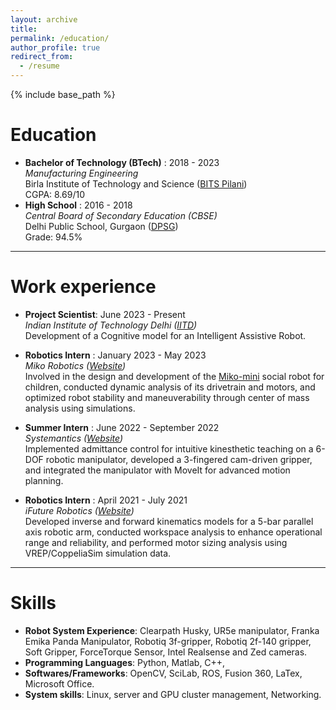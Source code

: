 ```yaml
---
layout: archive
title: 
permalink: /education/
author_profile: true
redirect_from:
  - /resume
---
```


{% include base_path %}


Education
======
* **Bachelor of Technology (BTech)** : 2018 - 2023 \
    *Manufacturing Engineering* \
    Birla Institute of Technology and Science ([BITS Pilani](https://www.bits-pilani.ac.in/pilani/)) \
    CGPA: 8.69/10
* **High School** : 2016 - 2018 \
    *Central Board of Secondary Education (CBSE)* \
    Delhi Public School, Gurgaon ([DPSG](https://www.dpsgurgaon.org/))  
    Grade: 94.5%

---

Work experience
======
* **Project Scientist**: June 2023 - Present \
  *Indian Institute of Technology Delhi ([IITD](https://home.iitd.ac.in/))* \
  Development of a Cognitive model for an Intelligent Assistive Robot.
* **Robotics Intern** : January 2023 - May 2023 \
  *Miko Robotics ([Website](https://miko.ai/))* \
  Involved in the design and development of the [Miko-mini](https://in.miko.ai/products/miko-mini) social robot for children, conducted dynamic analysis of its drivetrain and motors, and optimized robot stability and maneuverability through center of mass analysis using simulations.

* **Summer Intern** : June 2022 - September 2022 \
  *Systemantics ([Website](https://www.systemantics.com/))* \
  Implemented admittance control for intuitive kinesthetic teaching on a 6-DOF robotic manipulator, developed a 3-fingered cam-driven gripper, and integrated the manipulator with MoveIt for advanced motion planning.

* **Robotics Intern** : April 2021 - July 2021 \
  *iFuture Robotics ([Website](http://www.ifuturerobotics.com))* \
  Developed inverse and forward kinematics models for a 5-bar parallel axis robotic arm, conducted workspace analysis to enhance operational range and reliability, and performed motor sizing analysis using VREP/CoppeliaSim simulation data.
  
---

Skills
======
* **Robot System Experience**: Clearpath Husky, UR5e manipulator, Franka Emika Panda Manipulator, Robotiq 3f-gripper, Robotiq 2f-140
gripper, Soft Gripper, ForceTorque Sensor, Intel Realsense and Zed cameras.
* **Programming Languages**: Python, Matlab, C++, 
* **Softwares/Frameworks**: OpenCV, SciLab, ROS, Fusion 360, LaTex, Microsoft Office. 
* **System skills**: Linux, server and GPU cluster management, Networking. 

